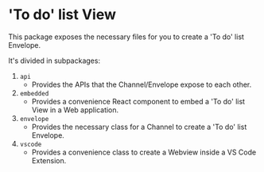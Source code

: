 # 'To do' list View

This package exposes the necessary files for you to create a 'To do' list Envelope.

It's divided in subpackages:

1. `api`
   - Provides the APIs that the Channel/Envelope expose to each other.
1. `embedded`
   - Provides a convenience React component to embed a 'To do' list View in a Web application.
1. `envelope`
   - Provides the necessary class for a Channel to create a 'To do' list Envelope.
1. `vscode`
   - Provides a convenience class to create a Webview inside a VS Code Extension.
